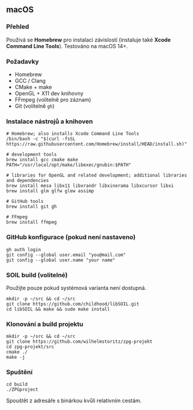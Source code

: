 ## macOS
### Přehled
Používá se **Homebrew** pro instalaci závislostí (instaluje také **Xcode Command Line Tools**). Testováno na macOS 14+.

### Požadavky
- Homebrew
- GCC / Clang
- CMake + make
- OpenGL + X11 dev knihovny
- FFmpeg (volitelně pro záznam)
- Git (volitelně `gh`)

### Instalace nástrojů a knihoven
```
# Homebrew; also installs Xcode Command Line Tools
/bin/bash -c "$(curl -fsSL https://raw.githubusercontent.com/Homebrew/install/HEAD/install.sh)"

# development tools
brew install gcc cmake make
PATH="/usr/local/opt/make/libexec/gnubin:$PATH"

# libraries for OpenGL and related development; additional libraries and dependencies
brew install mesa libx11 libxrandr libxinerama libxcursor libxi
brew install glm glfw glew assimp

# GitHub tools
brew install git gh

# FFmpeg
brew install ffmpeg
```

### GitHub konfigurace (pokud není nastaveno)
```
gh auth login
git config --global user.email "you@mail.com"
git config --global user.name "your name"
```

### SOIL build (volitelné)
Použijte pouze pokud systémová varianta není dostupná.
```
mkdir -p ~/src && cd ~/src
git clone https://github.com/childhood/libSOIL.git
cd libSOIL && make && sudo make install
```

### Klonování a build projektu
```
mkdir -p ~/src && cd ~/src
git clone https://github.com/wilhelmstoritz/zpg-projekt
cd zpg-projekt/src
cmake ./
make -j
```

### Spuštění
```
cd build
./ZPGproject
```
Spouštět z adresáře s binárkou kvůli relativním cestám.
